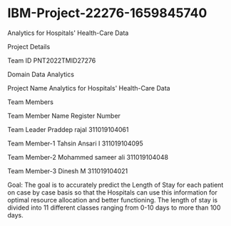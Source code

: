 # IBM-Project-22276-1659845740

Analytics for Hospitals' Health-Care Data

Project Details

Team ID	PNT2022TMID27276

Domain	Data Analytics

Project Name	Analytics for Hospitals' Health-Care Data

Team Members

Team Member	Name	Register Number

Team Leader	Praddep rajal	311019104061

Team Member-1	Tahsin Ansari I	311019104095

Team Member-2	Mohammed sameer ali 311019104048

Team Member-3	Dinesh M	311019104021

Goal:
The goal is to accurately predict the Length of Stay for each patient on case by case basis so that the Hospitals can use this information for optimal resource allocation and better functioning. The length of stay is divided into 11 different classes ranging from 0-10 days to more than 100 days.
